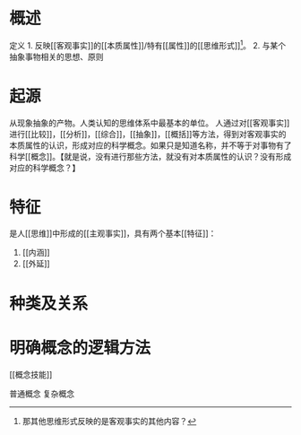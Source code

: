 # 概述
定义
	1. 反映[[客观事实]]的[[本质属性]]/特有[[属性]]的[[思维形式]][^1]。
	2. 与某个抽象事物相关的思想、原则
# 起源
从现象抽象的产物。人类认知的思维体系中最基本的单位。
人通过对[[客观事实]]进行[[比较]]，[[分析]]，[[综合]]，[[抽象]]，[[概括]]等方法，得到对客观事实的本质属性的认识，形成对应的科学概念。如果只是知道名称，并不等于对事物有了科学[[概念]]。【就是说，没有进行那些方法，就没有对本质属性的认识？没有形成对应的科学概念？】
# 特征
是人[[思维]]中形成的[[主观事实]]，具有两个基本[[特征]]：
1. [[内涵]] 
2. [[外延]] 
# 种类及关系
# 明确概念的逻辑方法
[[概念技能]] 

普通概念
复杂概念

[^1]: 那其他思维形式反映的是客观事实的其他内容？